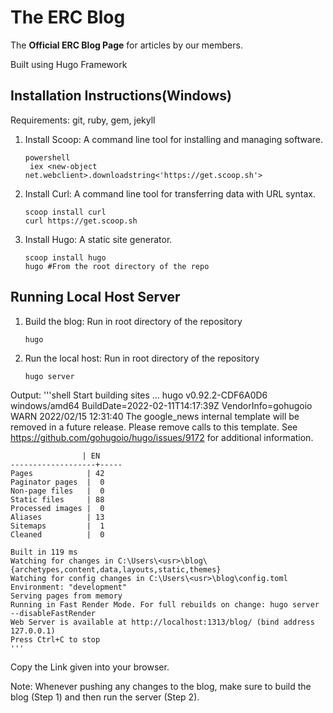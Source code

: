 # The ERC Blog

The **Official ERC Blog Page** for articles by our members.

Built using Hugo Framework

## Installation Instructions(Windows)

Requirements: git, ruby, gem, jekyll

1. Install Scoop: A command line tool for installing and managing software.

   ```shell
   powershell
    iex <new-object net.webclient>.downloadstring<'https://get.scoop.sh'>
   ```

2. Install Curl: A command line tool for transferring data with URL syntax.

   ```shell
   scoop install curl
   curl https://get.scoop.sh
   ```

3. Install Hugo: A static site generator.

   ```shell
   scoop install hugo
   hugo #From the root directory of the repo
   ```

## Running Local Host Server

1. Build the blog: Run in root directory of the repository

   ```shell
   hugo
   ```

2. Run the local host: Run in root directory of the repository

   ```shell
   hugo server
   ```

Output:
    '''shell
    Start building sites …
    hugo v0.92.2-CDF6A0D6 windows/amd64 BuildDate=2022-02-11T14:17:39Z VendorInfo=gohugoio
    WARN 2022/02/15 12:31:40 The google_news internal template will be removed in a future release. Please remove calls to this template. See <https://github.com/gohugoio/hugo/issues/9172> for additional information.

                    | EN
    -------------------+-----
    Pages            | 42
    Paginator pages  |  0
    Non-page files   |  0
    Static files     | 88
    Processed images |  0
    Aliases          | 13
    Sitemaps         |  1
    Cleaned          |  0

    Built in 119 ms
    Watching for changes in C:\Users\<usr>\blog\{archetypes,content,data,layouts,static,themes}
    Watching for config changes in C:\Users\<usr>\blog\config.toml
    Environment: "development"
    Serving pages from memory
    Running in Fast Render Mode. For full rebuilds on change: hugo server --disableFastRender
    Web Server is available at http://localhost:1313/blog/ (bind address 127.0.0.1)
    Press Ctrl+C to stop
    '''

Copy the Link given into your browser.

Note: Whenever pushing any changes to the blog, make sure to build the blog (Step 1) and then run the server (Step 2).